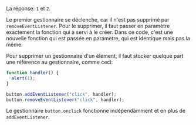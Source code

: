La réponse: `1` et `2`.

Le premier gestionnaire se déclenche, car il n'est pas supprimé par `removeEventListener`. Pour le supprimer, il faut passer en paramètre exactement la fonction qui a servi à le créer. Dans ce code, c'est une nouvelle fonction qui est passée en paramètre, qui est identique mais pas la même.

Pour supprimer un gestionnaire d'un élement, il faut stocker quelque part une référence au gestionnaire, comme ceci:

```js
function handler() {
  alert(1);
}

button.addEventListener("click", handler);
button.removeEventListener("click", handler);
```

Le gestionnaire `button.onclick` fonctionne indépendamment et en plus de `addEventListener`.
